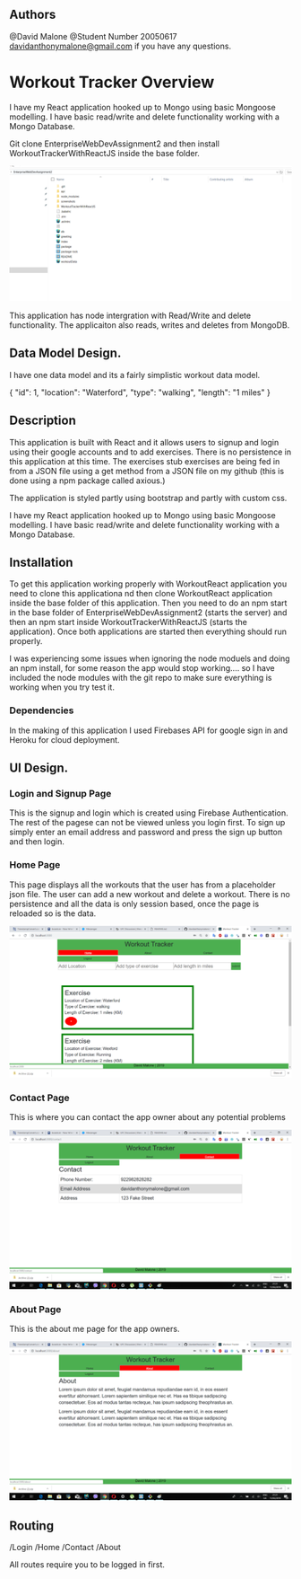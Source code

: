 ## Authors

@David Malone
@Student Number 20050617
davidanthonymalone@gmail.com if you have any questions.

# Workout Tracker Overview

I have my React application hooked up to Mongo using basic Mongoose modelling.  I have basic read/write and delete functionality working with a Mongo Database. 

Git clone EnterpriseWebDevAssignment2 and then install WorkoutTrackerWithReactJS inside the base folder.

![alt text](screenshots/folder.png " This is a screenshot of what the folder structure should look like when both the apps are cloned")

This application has node intergration with Read/Write and delete functionality. The applicaiton also reads, writes and deletes from MongoDB.  

## Data Model Design.
I have one data model and its a fairly simplistic workout data model.

 {
                "id": 1,
                "location": "Waterford",
                "type": "walking",
                "length": "1 miles"
 }

## Description

This application is built with React and it allows users to signup and login using their google accounts and to add exercises.  There is no persistence in this application at this time.  The exercises stub exercises are being fed in from a JSON file using a get method from a JSON file on my github (this is done using a npm package called axious.)

The application is styled partly using bootstrap and partly with custom css.

I have my React application hooked up to Mongo using basic Mongoose modelling.  I have basic read/write and delete functionality working with a Mongo Database. 

## Installation
To get this application working properly with WorkoutReact application you need to clone this applicationa nd then clone WorkoutReact application inside the base folder of this application.  Then you need to do an npm start in the base folder of EnterpriseWebDevAssignment2 (starts the server) and then an npm start inside WorkoutTrackerWithReactJS  (starts the application).  Once both applications are started then everything should run properly.

I was experiencing some issues when ignoring the node moduels and doing an npm install, for some reason the app would stop working.... so I have included the node modules with the git repo to make sure everything is working when you try test it.

### Dependencies

In the making of this application I used Firebases API for google sign in and Heroku for cloud deployment.

## UI Design.
<h3>Login and Signup Page</h3>
<p>This is the signup and login which is created using Firebase Authentication.  The rest of the pagese can not be viewed unless you login first.  To sign up simply enter an email address and password and press the sign up button and then login.</p>




<h3>Home Page</h3>
<p>This page displays all the workouts that the user has from a placeholder json file.  The user can add a new workout and delete a workout.  There is no persistence and all the data is only session based, once the page is reloaded so is the data.</p>

![alt text](screenshots/home.png " This page displays all the workouts that the user has from a placeholder json file.  The user can add a new workout and delete a workout.  There is no persistence and all the data is only session based, once the page is reloaded so is the data.")

<h3>Contact Page</h3>
<p>This is where you can contact the app owner about any potential problems</p>

![alt text](screenshots/contact.png " This is where you can contact the app owner about any potential problems")

<h3>About Page</h3>
<p>This is the about me page for the app owners.</p>

![alt text](screenshots/about.png " This is the about me page for the app owners.")
## Routing
/Login
/Home
/Contact
/About

All routes require you to be logged in first.




